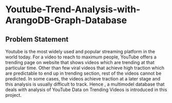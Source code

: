 # Youtube-Trend-Analysis-with-ArangoDB-Graph-Database
## Problem Statement
Youtube is the most widely used and popular streaming platform in the world today. For a video to 
reach to maximum people, YouTube offers a trending page on website that shows videos which are 
trending at that particular time. Other than few viral videos that achieve high traction which are 
predictable to end up in trending section, rest of the videos cannot be predicted. In some cases, the 
videos achieve traction at a later stage and this analysis is usually difficult to track. Hence , a multimodel 
database that deals with analysis of YouTube Data on Trending Videos is introduced in this project.
